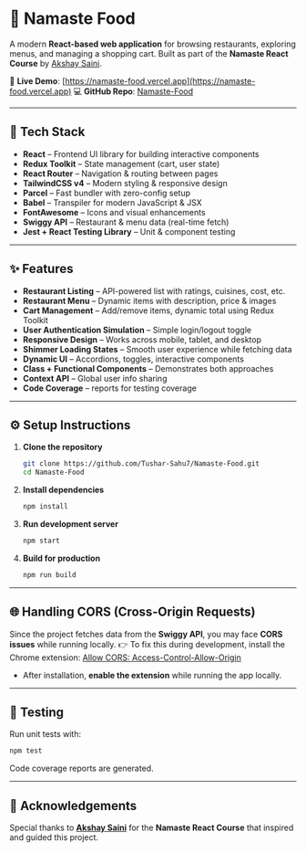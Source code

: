 # 🍴 Namaste Food

A modern **React-based web application** for browsing restaurants, exploring menus, and managing a shopping cart.
Built as part of the **Namaste React Course** by [Akshay Saini](https://github.com/akshaymarch7).

🔗 **Live Demo**: [https://namaste-food.vercel.app](https://namaste-food.vercel.app)
💻 **GitHub Repo**: [Namaste-Food](https://github.com/Tushar-Sahu7/Namaste-Food)

---

## 🚀 Tech Stack

* **React** – Frontend UI library for building interactive components
* **Redux Toolkit** – State management (cart, user state)
* **React Router** – Navigation & routing between pages
* **TailwindCSS v4** – Modern styling & responsive design
* **Parcel** – Fast bundler with zero-config setup
* **Babel** – Transpiler for modern JavaScript & JSX
* **FontAwesome** – Icons and visual enhancements
* **Swiggy API** – Restaurant & menu data (real-time fetch)
* **Jest + React Testing Library** – Unit & component testing

---

## ✨ Features

* **Restaurant Listing** – API-powered list with ratings, cuisines, cost, etc.
* **Restaurant Menu** – Dynamic items with description, price & images
* **Cart Management** – Add/remove items, dynamic total using Redux Toolkit
* **User Authentication Simulation** – Simple login/logout toggle
* **Responsive Design** – Works across mobile, tablet, and desktop
* **Shimmer Loading States** – Smooth user experience while fetching data
* **Dynamic UI** – Accordions, toggles, interactive components
* **Class + Functional Components** – Demonstrates both approaches
* **Context API** – Global user info sharing
* **Code Coverage** – reports for testing coverage

---

## ⚙️ Setup Instructions

1. **Clone the repository**

   ```bash
   git clone https://github.com/Tushar-Sahu7/Namaste-Food.git
   cd Namaste-Food
   ```

2. **Install dependencies**

   ```bash
   npm install
   ```

3. **Run development server**

   ```bash
   npm start
   ```

4. **Build for production**

   ```bash
   npm run build
   ```

---

## 🌐 Handling CORS (Cross-Origin Requests)

Since the project fetches data from the **Swiggy API**, you may face **CORS issues** while running locally.
👉 To fix this during development, install the Chrome extension:
[Allow CORS: Access-Control-Allow-Origin](https://chrome.google.com/webstore/detail/allow-cors-access-control/hnlimanpjeeomjnpdglldcnpkppmndbp)

* After installation, **enable the extension** while running the app locally.

---

## 🧪 Testing

Run unit tests with:

```bash
npm test
```

Code coverage reports are generated.

---

## 🙌 Acknowledgements

Special thanks to **[Akshay Saini](https://github.com/akshaymarch7)** for the **Namaste React Course** that inspired and guided this project.
